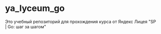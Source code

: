# ya_lyceum_go
Это учебный репозиторий для прохождения курса от Яндекс Лицея "SP | Go: шаг за шагом"